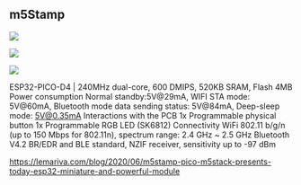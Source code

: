 ## m5Stamp

![](https://lemariva.com/storage/temp/public/ceb/0a9/11f/611619a87ef3c182267070__800.jpg)

![](https://lemariva.com/storage/temp/public/441/fca/656/61161bd76ebbf253064951__800.jpg)

![](https://lemariva.com/storage/temp/public/936/ff0/58a/61161bcd455ce682516997__800.jpg)


ESP32-PICO-D4 | 240MHz dual-core, 600 DMIPS, 520KB SRAM, Flash 4MB
Power consumption
Normal standby:5V@29mA,
WIFI STA mode: 5V@60mA,
Bluetooth mode data sending status: 5V@84mA, Deep-sleep mode: 5V@0.35mA
Interactions with the PCB
1x Programmable physical button
1x Programmable RGB LED (SK6812)
Connectivity
WiFi 802.11 b/g/n (up to 150 Mbps for 802.11n), spectrum range: 2.4 GHz ~ 2.5 GHz
Bluetooth V4.2 BR/EDR and BLE standard, NZIF receiver, sensitivity up to -97 dBm



https://lemariva.com/blog/2020/06/m5stamp-pico-m5stack-presents-today-esp32-miniature-and-powerful-module